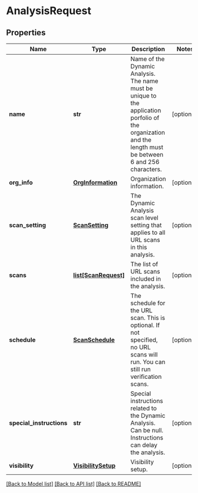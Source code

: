 # AnalysisRequest

## Properties
Name | Type | Description | Notes
------------ | ------------- | ------------- | -------------
**name** | **str** | Name of the Dynamic Analysis. The name must be unique to the application porfolio of the organization and the  length must be between 6 and 256 characters.  | [optional] 
**org_info** | [**OrgInformation**](OrgInformation.md) | Organization information. | [optional] 
**scan_setting** | [**ScanSetting**](ScanSetting.md) | The Dynamic Analysis scan level setting that applies to all URL scans in this analysis. | [optional] 
**scans** | [**list[ScanRequest]**](ScanRequest.md) | The list of URL scans included in the analysis. | [optional] 
**schedule** | [**ScanSchedule**](ScanSchedule.md) | The schedule for the URL scan. This is optional. If not specified, no URL scans will run. You can still run verification scans.  | [optional] 
**special_instructions** | **str** | Special instructions related to the Dynamic Analysis. Can be null. Instructions can delay the analysis. | [optional] 
**visibility** | [**VisibilitySetup**](VisibilitySetup.md) | Visibility setup. | [optional] 

[[Back to Model list]](../README.md#documentation-for-models) [[Back to API list]](../README.md#documentation-for-api-endpoints) [[Back to README]](../README.md)


